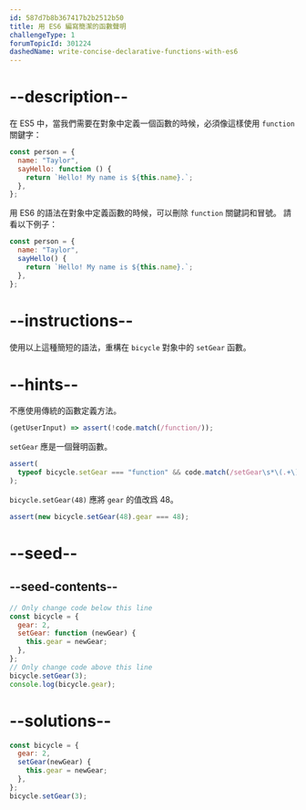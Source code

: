```yaml
---
id: 587d7b8b367417b2b2512b50
title: 用 ES6 編寫簡潔的函數聲明
challengeType: 1
forumTopicId: 301224
dashedName: write-concise-declarative-functions-with-es6
---
```


# --description--

在 ES5 中，當我們需要在對象中定義一個函數的時候，必須像這樣使用 `function` 關鍵字：

```js
const person = {
  name: "Taylor",
  sayHello: function () {
    return `Hello! My name is ${this.name}.`;
  },
};
```

用 ES6 的語法在對象中定義函數的時候，可以刪除 `function` 關鍵詞和冒號。 請看以下例子：

```js
const person = {
  name: "Taylor",
  sayHello() {
    return `Hello! My name is ${this.name}.`;
  },
};
```

# --instructions--

使用以上這種簡短的語法，重構在 `bicycle` 對象中的 `setGear` 函數。

# --hints--

不應使用傳統的函數定義方法。

```js
(getUserInput) => assert(!code.match(/function/));
```

`setGear` 應是一個聲明函數。

```js
assert(
  typeof bicycle.setGear === "function" && code.match(/setGear\s*\(.+\)\s*\{/)
);
```

`bicycle.setGear(48)` 應將 `gear` 的值改爲 48。

```js
assert(new bicycle.setGear(48).gear === 48);
```

# --seed--

## --seed-contents--

```js
// Only change code below this line
const bicycle = {
  gear: 2,
  setGear: function (newGear) {
    this.gear = newGear;
  },
};
// Only change code above this line
bicycle.setGear(3);
console.log(bicycle.gear);
```

# --solutions--

```js
const bicycle = {
  gear: 2,
  setGear(newGear) {
    this.gear = newGear;
  },
};
bicycle.setGear(3);
```
